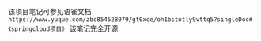 该项目笔记可参见语雀文档 `https://www.yuque.com/zbc854528079/gt0xqe/oh1bstotly9vttq5?singleDoc# 《springcloud项目》` 
该笔记完全开源
